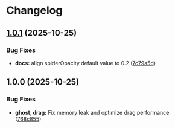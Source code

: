 # Changelog

## [1.0.1](https://github.com/Carolinedanslesnuages/halloweenify/compare/v1.0.0...v1.0.1) (2025-10-25)


### Bug Fixes

* **docs:** align spiderOpacity default value to 0.2 ([7c79a5d](https://github.com/Carolinedanslesnuages/halloweenify/commit/7c79a5d325df8963fbd2e9c6545adb1f34ff5b77))

## 1.0.0 (2025-10-25)


### Bug Fixes

* **ghost, drag:** Fix memory leak and optimize drag performance ([768c855](https://github.com/Carolinedanslesnuages/halloweenify/commit/768c855a83bd7d1f455eab7b04aea421731bfff9))
